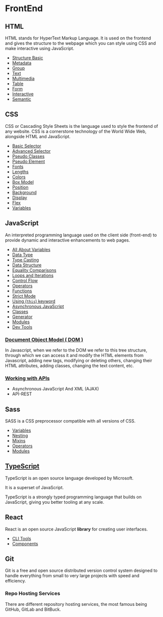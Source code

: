 # FrontEnd

## HTML

HTML stands for HyperText Markup Language. It is used on the frontend and gives the structure to the webpage which you can style using CSS and make interactive using JavaScript.

- [Structure Basic](/HTML/document.html)
- [Metadata](/HTML/metadata.html)
- [Group](/HTML/group.html)
- [Text](/HTML/text.html)
- [Multimedia](/HTML/multimedia.html)
- [Table](/HTML/table.html)
- [Form](/HTML/form.html)
- [Interactive](/HTML/interactive.html)
- [Semantic](/HTML/semaintic.html)

## CSS

CSS or Cascading Style Sheets is the language used to style the frontend of any website. CSS is a cornerstone technology of the World Wide Web, alongside HTML and JavaScript.

- [Basic Selector](/CSS/basic-selector.css)
- [Advanced Selector](/CSS/advanced-selector.css)
- [Pseudo Classes](/CSS/pseudo-classes.css)
- [Pseudo Element](/CSS/pseudo-element.css)
- [Fonts](/CSS/fonts.css)
- [Lengths](/CSS/length.css)
- [Colors](/CSS/colors.css)
- [Box Model](/CSS/box-model.css)
- [Position](/CSS/position.css)
- [Background](/CSS/background.css)
- [Display](/CSS/display.css)
- [Flex](/CSS/display-flex.css)
- [Variables](/CSS/variables.css)

## JavaScript

An interpreted programming language used on the client side (front-end) to provide dynamic and interactive enhancements to web pages.

- [All About Variables](/Documents/js-docs/all-about-variables.md)
- [Data Type](/Documents/js-docs/data-type.md)
- [Type Casting](/Documents/js-docs/type-casting.md)
- [Data Structure](/Documents/js-docs/data-structure.md)
- [Equality Comparisons](/Documents/js-docs/equality-comparisons.md)
- [Loops and Iterations](/Documents/js-docs/loops-and-iterations.md)
- [Control Flow](/Documents/js-docs/control-flow.md)
- [Operators](/Documents/js-docs/operators.md)
- [Functions](/Documents/js-docs/functions.md)
- [Strict Mode](/Documents/js-docs/strict-mode.md)
- [Using (`this`) keyword](/Documents/js-docs/using-this-keyword.md)
- [Asynchronous JavaScript](/Documents/js-docs/asynchronous-javascript.md)
- [Classes](/Documents/js-docs/classes.md)
- [Generator](/Documents/js-docs/generator.md)
- [Modules](/Documents/js-docs/modules.md)
- [Dev Tools](/Documents/js-docs/dev-tools.md)

### [Document Object Model ( DOM )](/Docs/js/js-dom.md)

In Javascript, when we refer to the DOM we refer to this tree structure, through which we can access it and modify the HTML elements from Javascript, adding new tags, modifying or deleting others, changing their HTML attributes, adding classes, changing the text content, etc.

### [Working with APIs](/Docs/js/js-apis.md)

- Asynchronous JavaScript And XML (AJAX)
- API-REST

<!-- Framework, Architecture, Etc... -->

## Sass

SASS is a CSS preprocessor compatible with all versions of CSS.

- [Variables](/SCSS/variables.scss)
- [Nesting](/SCSS/nesting.scss)
- [Mixins](/SCSS/mixins.scss)
- [Operators](/SCSS/operators.scss)
- [Modules](/SCSS/modules/)

## [TypeScript](/Docs/ts/typescript.md)

TypeScript is an open source language developed by Microsoft.

It is a superset of JavaScript.

TypeScript is a strongly typed programming language that builds on JavaScript, giving you better tooling at any scale.

## React

React is an open source JavaScript **library** for creating user interfaces.

- [CLI Tools](/Documents/react-docs/cli-tools.md)
- [Components](/Documents/react-docs/components.md)

## Git

Git is a free and open source distributed version control system designed to handle everything from small to very large projects with speed and efficiency.

### Repo Hosting Services

There are different repository hosting services, the most famous being GitHub, GitLab and BitBuck.
